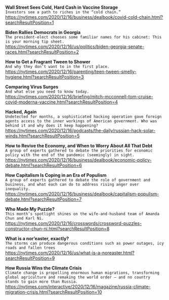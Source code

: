 **Wall Street Sees Cold, Hard Cash in Vaccine Storage**\
`Investors see a path to riches in the “cold chain.”`\
https://nytimes.com/2020/12/16/business/dealbook/covid-cold-chain.html?searchResultPosition=1

**Biden Rallies Democrats in Georgia**\
`The president-elect chooses some familiar names for his cabinet: This is your morning tip sheet.`\
https://nytimes.com/2020/12/16/us/politics/biden-georgia-senate-races.html?searchResultPosition=2

**How to Get a Fragrant Tween to Shower**\
`And why they don’t want to in the first place.`\
https://nytimes.com/2020/12/16/parenting/teen-tween-smelly-hygiene.html?searchResultPosition=3

**Comparing Virus Surges**\
`And what else you need to know today.`\
https://nytimes.com/2020/12/16/briefing/mitch-mcconnell-tom-cruise-covid-moderna-vaccine.html?searchResultPosition=4

**Hacked, Again**\
`Undetected for months, a sophisticated hacking operation gave foreign agents access to the inner workings of American government. Who was behind it and why does it keep happening?`\
https://nytimes.com/2020/12/16/podcasts/the-daily/russian-hack-solar-winds.html?searchResultPosition=5

**How to Revive the Economy, and When to Worry About All That Debt**\
`A group of experts gathered to debate the priorities for economic policy with the end of the pandemic (seemingly) in sight.`\
https://nytimes.com/2020/12/16/business/dealbook/economic-policy-debate.html?searchResultPosition=6

**How Capitalism Is Coping in an Era of Populism**\
`A group of experts gathered to debate the role of government and business, and what each can do to address rising anger over inequality.`\
https://nytimes.com/2020/12/16/business/dealbook/capitalism-populism-debate.html?searchResultPosition=7

**Who Made My Puzzle?**\
`This month’s spotlight shines on the wife-and-husband team of Amanda Chun and Karl Ni.`\
https://nytimes.com/2020/12/16/crosswords/crossword-puzzles-constructor-chun-ni.html?searchResultPosition=8

**What is a nor’easter, exactly?**\
`The storms can produce dangerous conditions such as power outages, icy roads and fallen trees`\
https://nytimes.com/2020/12/16/us/what-is-a-noreaster.html?searchResultPosition=9

**How Russia Wins the Climate Crisis**\
`Climate change is propelling enormous human migrations, transforming global agriculture and remaking the world order — and no country stands to gain more than Russia.`\
https://nytimes.com/interactive/2020/12/16/magazine/russia-climate-migration-crisis.html?searchResultPosition=10

